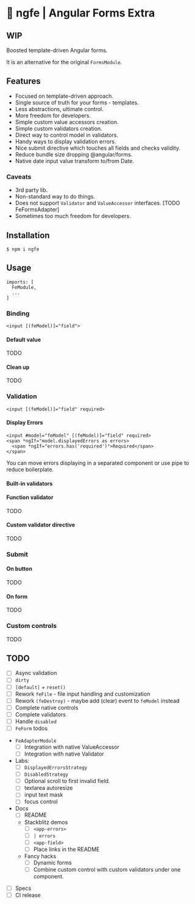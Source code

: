 # 🧰 ngfe | Angular Forms Extra

## WIP

Boosted template-driven Angular forms.

It is an alternative for the original `FormsModule`.

## Features

* Focused on template-driven approach.
* Single source of truth for your forms - templates.
* Less abstractions, ultimate control.
* More freedom for developers.
* Simple custom value accessors creation.
* Simple custom validators creation.
* Direct way to control model in validators.
* Handy ways to display validation errors.
* Nice submit directive which touches all fields and checks validity.
* Reduce bundle size dropping @angular/forms.
* Native date input value transform to/from Date.


### Caveats

* 3rd party lib.
* Non-standard way to do things.
* Does not support `Validator` and `ValueAccessor` interfaces. [TODO FeFormsAdapter]
* Sometimes too much freedom for developers.


## Installation

```
$ npm i ngfe
```

## Usage

```
imports: [
  FeModule,
  ...
]
```

### Binding

```
<input [(feModel)]="field">
```

#### Default value

TODO

#### Clean up

TODO


### Validation

```
<input [(feModel)]="field" required>
```

#### Display Errors

```
<input #model="feModel" [(feModel)]="field" required>
<span *ngIf="model.displayedErrors as errors>
  <span *ngIf="errors.has('required')">Required</span>
</span>
```

You can move errors displaying in a separated component or use pipe to reduce boilerplate.

#### Built-in validators

#### Function validator

TODO

#### Custom validator directive

TODO


### Submit

#### On button

TODO

#### On form

TODO


### Custom controls

TODO




## TODO

* [ ] Async validation
* [ ] `dirty`
* [ ] `[default]` + `reset()`
* [ ] Rework `feFile` - file input handling and customization
* [ ] Rework `(feDestroy)` - maybe add (clear) event to `feModel` instead
* [ ] Complete native controls
* [ ] Complete validators
* [ ] Handle `disabled`
* [ ] `FeForm` todos
* `FeAdapterModule`
  * [ ] Integration with native ValueAccessor
  * [ ] Integration with native Validator
* Labs:
  * [ ] `DisplayedErrorsStrategy`
  * [ ] `DisabledStrategy`
  * [ ] Optional scroll to first invalid field.
  * [ ] textarea autoresize
  * [ ] input text mask
  * [ ] focus control
* Docs
  * [ ] README 
  * Stackblitz demos
    * [ ] `<app-errors>`
    * [ ] `| errors`
    * [ ] `<app-field>`
    * [ ] Place links in the README
  * Fancy hacks
    * [ ] Dynamic forms 
    * [ ] Combine custom control with custom validators under one component. 
* [ ] Specs
* [ ] CI release
